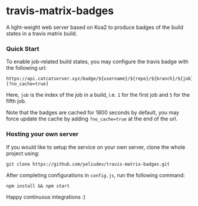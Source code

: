 # travis-matrix-badges

A light-weight web server based on Koa2 to produce badges of the build states in a travis matrix build.

### Quick Start

To enable job-related build states, you may configure the travis badge with the following url:

```
https://api.catcatserver.xyz/badge/${username}/${repo}/${branch}/${job}[?no_cache=true]
```

Here, `job` is the index of the job in a build, i.e. `1` for the first job and `5` for the fifth job.

Note that the badges are cached for 1800 seconds by default, you may force update the cache by adding `?no_cache=true` at the end of the url.

### Hosting your own server

If you would like to setup the service on your own server, clone the whole project using:

```
git clone https://github.com/yeliudev/travis-matrix-badges.git
```

After completing configurations in `config.js`, run the following command:

```
npm install && npm start
```

Happy continuous integrations :)
